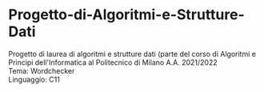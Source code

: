 # Progetto-di-Algoritmi-e-Strutture-Dati
Progetto di laurea di algoritmi e strutture dati (parte del corso di Algoritmi e Principi dell'Informatica al Politecnico di Milano A.A. 2021/2022\
Tema: Wordchecker\
Linguaggio: C11
